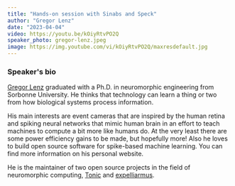 ```yaml
---
title: "Hands-on session with Sinabs and Speck"
author: "Gregor Lenz"
date: "2023-04-04"
video: https://youtu.be/kOiyRtvPO2Q
speaker_photo: gregor-lenz.jpeg
image: https://img.youtube.com/vi/kOiyRtvPO2Q/maxresdefault.jpg
---
```


### Speaker's bio

[Gregor Lenz](https://lenzgregor.com) graduated with a Ph.D. in neuromorphic engineering from Sorbonne University. He thinks that technology can learn a thing or two from how biological systems process information.

His main interests are event cameras that are inspired by the human retina and spiking neural networks that mimic human brain in an effort to teach machines to compute a bit more like humans do. At the very least there are some power efficiency gains to be made, but hopefully more! Also he loves to build open source software for spike-based machine learning. You can find more information on his personal website.

He is the maintainer of two open source projects in the field of neuromorphic computing, [Tonic](https://tonic.readthedocs.io) and [expelliarmus](https://expelliarmus.readthedocs.io).
